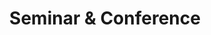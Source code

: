 ---
layout: category
title: Seminar & Conference
permalink: /SeminarConference
show_sidebar: false
menubar: menu
---